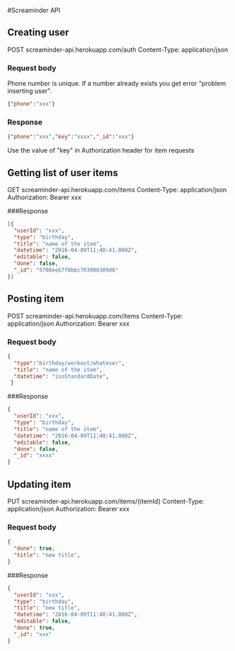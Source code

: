#Screaminder API


## Creating user

 POST screaminder-api.herokuapp.com/auth
 Content-Type: application/json

### Request body
Phone number is unique. If a number already exists you get error "problem inserting user".

 ```json
 {"phone":"xxx"}
 ```

### Response
 ```json
 {"phone":"xxx","key":"xxxx","_id":"xxx"}
 ```
 Use the value of "key" in Authorization header for item requests

## Getting list of user items

GET screaminder-api.herokuapp.com/items
Content-Type: application/json
Authorization: Bearer xxx

###Response
 ```json
 [{
   "userId": "xxx",
   "type": "birthday",
   "title": "name of the item",
   "datetime": "2016-04-09T11:40:41.000Z",
   "editable": false,
   "done": false,
   "_id": "5708eeb7f0bbc703000309d6"
 }]
 ```

## Posting item

POST screaminder-api.herokuapp.com/items
Content-Type: application/json
Authorization: Bearer xxx

### Request body
 ```json
 {  
   "type":"birthday/workout/whatever",
   "title": "name of the item",
   "datetime": "isoStandardDate",
  }
 ```

###Response
 ```json
 {
   "userId": "xxx",
   "type": "birthday",
   "title": "name of the item",
   "datetime": "2016-04-09T11:40:41.000Z",
   "editable": false,
   "done": false,
   "_id": "xxxx"
 }
 ```


## Updating item
PUT screaminder-api.herokuapp.com/items/{itemId}
Content-Type: application/json
Authorization: Bearer xxx

### Request body
 ```json
 {  
   "done": true,
   "title": "new title",
}
 ```

###Response
  ```json
  {
    "userId": "xxx",
    "type": "birthday",
    "title": "new title",
    "datetime": "2016-04-09T11:40:41.000Z",
    "editable": false,
    "done": true,
    "_id": "xxx"
  }
  ```
